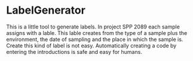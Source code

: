 # LabelGenerator
This is a little tool to generate labels. 
In project SPP 2089 each sample assigns with a lable. This lable creates from the type of a sample plus the environment, the date of sampling and the place in which the sample is. Create this kind of label is not easy. Automatically creating a code by entering the introductions is safe and easy for humans. 
